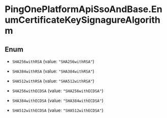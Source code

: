 # PingOnePlatformApiSsoAndBase.EnumCertificateKeySignagureAlgorithm

## Enum


* `SHA256withRSA` (value: `"SHA256withRSA"`)

* `SHA384withRSA` (value: `"SHA384withRSA"`)

* `SHA512withRSA` (value: `"SHA512withRSA"`)

* `SHA256withECDSA` (value: `"SHA256withECDSA"`)

* `SHA384withECDSA` (value: `"SHA384withECDSA"`)

* `SHA512withECDSA` (value: `"SHA512withECDSA"`)


